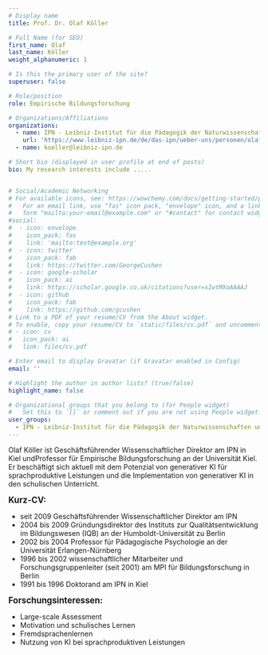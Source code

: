 ```yaml
---
# Display name
title: Prof. Dr. Olaf Köller

# Full Name (for SEO)
first_name: Olaf
last_name: Köller
weight_alphanumeric: 1

# Is this the primary user of the site?
superuser: false

# Role/position
role: Empirische Bildungsforschung

# Organizations/Affiliations
organizations:
  - name: IPN - Leibniz-Institut für die Pädagogik der Naturwissenschaften und Mathematik
    url: 'https://www.leibniz-ipn.de/de/das-ipn/ueber-uns/personen/olaf-koller'
  - name: koeller@leibniz-ipn.de

# Short bio (displayed in user profile at end of posts)
bio: My research interests include .....


# Social/Academic Networking
# For available icons, see: https://wowchemy.com/docs/getting-started/page-builder/#icons
#   For an email link, use "fas" icon pack, "envelope" icon, and a link in the
#   form "mailto:your-email@example.com" or "#contact" for contact widget.
#social:
#  - icon: envelope
#    icon_pack: fas
#    link: 'mailto:test@example.org'
#  - icon: twitter
#    icon_pack: fab
#    link: https://twitter.com/GeorgeCushen
#  - icon: google-scholar
#    icon_pack: ai
#    link: https://scholar.google.co.uk/citations?user=sIwtMXoAAAAJ
#  - icon: github
#    icon_pack: fab
#    link: https://github.com/gcushen
# Link to a PDF of your resume/CV from the About widget.
# To enable, copy your resume/CV to `static/files/cv.pdf` and uncomment the lines below.
# - icon: cv
#   icon_pack: ai
#   link: files/cv.pdf

# Enter email to display Gravatar (if Gravatar enabled in Config)
email: ''

# Highlight the author in author lists? (true/false)
highlight_name: false

# Organizational groups that you belong to (for People widget)
#   Set this to `[]` or comment out if you are not using People widget.
user_groups:
  - IPN - Leibniz-Institut für die Pädagogik der Naturwissenschaften und Mathematik
---
```


Olaf Köller ist Geschäftsführender Wissenschaftlicher Direktor am IPN in Kiel undProfessor für Empirische Bildungsforschung an der Universität Kiel. Er beschäftigt sich aktuell mit dem Potenzial von generativer KI für sprachproduktive Leistungen und die Implementation von generativer KI in den schulischen Unterricht.

<big>**Kurz-CV:**</big>
- seit 2009 Geschäftsführender Wissenschaftlicher Direktor am IPN
- 2004 bis 2009 Gründungsdirektor des Instituts zur Qualitätsentwicklung im Bildungswesen (IQB) an der Humboldt-Universität zu Berlin
- 2002 bis 2004 Professor für Pädagogische Psychologie an der Universität Erlangen-Nürnberg
- 1996 bis 2002 wissenschaftlicher Mitarbeiter und Forschungsgruppenleiter (seit 2001) am MPI für Bildungsforschung in Berlin
- 1991 bis 1996 Doktorand am IPN in Kiel

<big>**Forschungsinteressen:**</big>
- Large-scale Assessment
- Motivation und schulisches Lernen
- Fremdsprachenlernen
- Nutzung von KI bei sprachproduktiven Leistungen